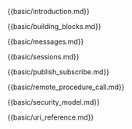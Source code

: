 {{basic/introduction.md}}

{{basic/building_blocks.md}}

{{basic/messages.md}}

{{basic/sessions.md}}

{{basic/publish_subscribe.md}}

{{basic/remote_procedure_call.md}}

{{basic/security_model.md}}

{{basic/uri_reference.md}}
